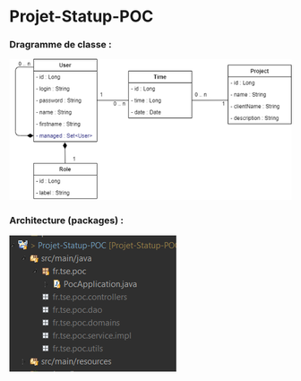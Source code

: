 # Projet-Statup-POC

### Dragramme de classe :
![alt text](https://github.com/ValentinMoreau08/Projet-Statup-POC/blob/develop/Diagramme%20de%20classe.png)

 
### Architecture (packages) :
![alt text](https://github.com/ValentinMoreau08/Projet-Statup-POC/blob/main/Architecture.png)
